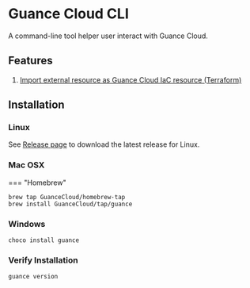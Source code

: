 # Guance Cloud CLI

A command-line tool helper user interact with Guance Cloud.

## Features

1. [Import external resource as Guance Cloud IaC resource (Terraform)](specs/iac/import.spec.md)

## Installation

### Linux

See [Release page](https://github.com/GuanceCloud/guance-cli/releases) to download the latest release for Linux.

### Mac OSX

=== "Homebrew"

```shell
brew tap GuanceCloud/homebrew-tap
brew install GuanceCloud/tap/guance
```

### Windows

```shell
choco install guance
```

### Verify Installation

```shell
guance version
```
